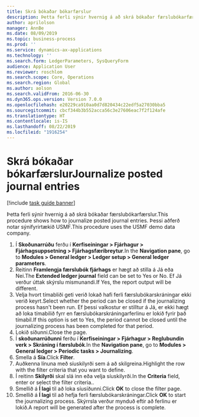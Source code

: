 ```yaml
---
title: Skrá bókaðar bókarfærslur
description: Þetta ferli sýnir hvernig á að skrá bókaðar færslubókarfærslur.
author: aprilolson
manager: AnnBe
ms.date: 08/09/2019
ms.topic: business-process
ms.prod: ''
ms.service: dynamics-ax-applications
ms.technology: ''
ms.search.form: LedgerParameters, SysQueryForm
audience: Application User
ms.reviewer: roschlom
ms.search.scope: Core, Operations
ms.search.region: Global
ms.author: aolson
ms.search.validFrom: 2016-06-30
ms.dyn365.ops.version: Version 7.0.0
ms.openlocfilehash: e20229ca910aa0d7d820434c22edf5a27030bba5
ms.sourcegitcommit: cbcf344b3b552acca56c3e27606eac7f2f124afe
ms.translationtype: HT
ms.contentlocale: is-IS
ms.lasthandoff: 08/22/2019
ms.locfileid: "1916254"
---
```

# <a name="journalize-posted-journal-entries"></a><span data-ttu-id="d865b-103">Skrá bókaðar bókarfærslur</span><span class="sxs-lookup"><span data-stu-id="d865b-103">Journalize posted journal entries</span></span>

[!include [task guide banner](../../includes/task-guide-banner.md)]

<span data-ttu-id="d865b-104">Þetta ferli sýnir hvernig á að skrá bókaðar færslubókarfærslur.</span><span class="sxs-lookup"><span data-stu-id="d865b-104">This procedure shows how to journalize posted journal entries.</span></span> <span data-ttu-id="d865b-105">Þessi aðferð notar sýnifyrirtækið USMF.</span><span class="sxs-lookup"><span data-stu-id="d865b-105">This procedure uses the USMF demo data company.</span></span>

1. <span data-ttu-id="d865b-106">Í **Skoðunarrúðu** ferðu í **Kerfiseiningar > Fjárhagur > Fjárhagsuppsetning > Fjárhagsfæribreytur**.</span><span class="sxs-lookup"><span data-stu-id="d865b-106">In the **Navigation pane**, go to **Modules > General ledger > Ledger setup > General ledger parameters**.</span></span>
2. <span data-ttu-id="d865b-107">Reitinn **Framlengja færslubók fjárhags** er hægt að stilla á Já eða Nei.</span><span class="sxs-lookup"><span data-stu-id="d865b-107">The **Extended ledger journal** field can be set to Yes or No.</span></span> <span data-ttu-id="d865b-108">Ef Já verður úttak skýrslu mismunandi.</span><span class="sxs-lookup"><span data-stu-id="d865b-108">If Yes, the report output will be different.</span></span>
3. <span data-ttu-id="d865b-109">Velja hvort tímabliði geti verið lokað hafi ferli færslubókarskráningar ekki verið keyrt.</span><span class="sxs-lookup"><span data-stu-id="d865b-109">Select whether the period can be closed if the journalizing process hasn't been run.</span></span> <span data-ttu-id="d865b-110">Ef þessi valkostur er stilltur á Já, er ekki hægt að loka tímabilið fyrr en færslubókarskráningarferlinu er lokið fyrir það tímabil.</span><span class="sxs-lookup"><span data-stu-id="d865b-110">If this option is set to Yes, the period cannot be closed until the journalizing process has been completed for that period.</span></span>  
4. <span data-ttu-id="d865b-111">Lokið síðunni.</span><span class="sxs-lookup"><span data-stu-id="d865b-111">Close the page.</span></span>
5. <span data-ttu-id="d865b-112">Í **skoðunarrúðunni** ferðu í **Kerfiseiningar > Fjárhagur > Reglubundin verk > Skráning í færslubók**.</span><span class="sxs-lookup"><span data-stu-id="d865b-112">In the **Navigation pane**, go to **Modules > General ledger > Periodic tasks > Journalizing**.</span></span>
6. <span data-ttu-id="d865b-113">Smella á **Sía**.</span><span class="sxs-lookup"><span data-stu-id="d865b-113">Click **Filter**.</span></span>
7. <span data-ttu-id="d865b-114">Auðkenna línuna með síuskilyrði sem á að skilgreina.</span><span class="sxs-lookup"><span data-stu-id="d865b-114">Highlight the row with the filter criteria that you want to define.</span></span>
8. <span data-ttu-id="d865b-115">Í reitinn **Skilyrði** skal slá inn eða velja síuskilyrði.</span><span class="sxs-lookup"><span data-stu-id="d865b-115">In the **Criteria** field, enter or select the filter criteria..</span></span>
9. <span data-ttu-id="d865b-116">Smellið á **Í lagi** til að loka síusíðunni.</span><span class="sxs-lookup"><span data-stu-id="d865b-116">Click **OK** to close the filter page.</span></span>
10. <span data-ttu-id="d865b-117">Smellið á **Í lagi** til að hefja ferli færslubókarskráningar.</span><span class="sxs-lookup"><span data-stu-id="d865b-117">Click **OK** to start the journalizing process.</span></span> <span data-ttu-id="d865b-118">Skýrrsla verður mynduð eftir að ferlinu er lokið.</span><span class="sxs-lookup"><span data-stu-id="d865b-118">A report will be generated after the process is complete.</span></span>  

